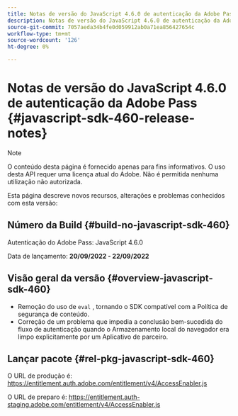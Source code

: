 ```yaml
---
title: Notas de versão do JavaScript 4.6.0 de autenticação da Adobe Pass
description: Notas de versão do JavaScript 4.6.0 de autenticação da Adobe Pass
source-git-commit: 7057aeda34b4fe0d059912ab0a71ea856427654c
workflow-type: tm+mt
source-wordcount: '126'
ht-degree: 0%

---
```


# Notas de versão do JavaScript 4.6.0 de autenticação da Adobe Pass {#javascript-sdk-460-release-notes}

>[!NOTE]
>
>O conteúdo desta página é fornecido apenas para fins informativos. O uso desta API requer uma licença atual do Adobe. Não é permitida nenhuma utilização não autorizada.

Esta página descreve novos recursos, alterações e problemas conhecidos com esta versão:

## Número da Build {#build-no-javascript-sdk-460}

Autenticação do Adobe Pass: JavaScript 4.6.0

Data de lançamento: **20/09/2022 - 22/09/2022**


## Visão geral da versão {#overview-javascript-sdk-460}

* Remoção do uso de `eval` , tornando o SDK compatível com a Política de segurança de conteúdo.
* Correção de um problema que impedia a conclusão bem-sucedida do fluxo de autenticação quando o Armazenamento local do navegador era limpo explicitamente por um Aplicativo de parceiro.


## Lançar pacote {#rel-pkg-javascript-sdk-460}

O URL de produção é: https://entitlement.auth.adobe.com/entitlement/v4/AccessEnabler.js

O URL de preparo é: https://entitlement.auth-staging.adobe.com/entitlement/v4/AccessEnabler.js
